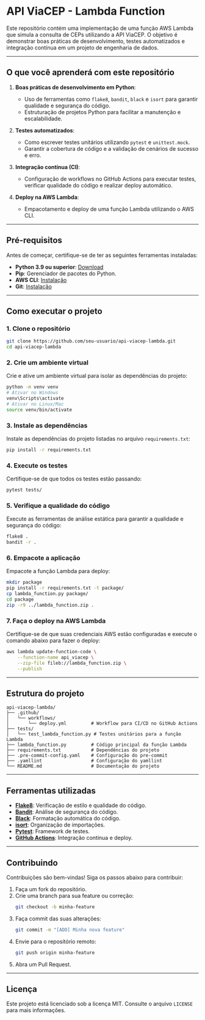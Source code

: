 # API ViaCEP - Lambda Function

Este repositório contém uma implementação de uma função AWS Lambda que simula a consulta de CEPs utilizando a API ViaCEP. O objetivo é demonstrar boas práticas de desenvolvimento, testes automatizados e integração contínua em um projeto de engenharia de dados.

---

## O que você aprenderá com este repositório

1. **Boas práticas de desenvolvimento em Python**:
   - Uso de ferramentas como `flake8`, `bandit`, `black` e `isort` para garantir qualidade e segurança do código.
   - Estruturação de projetos Python para facilitar a manutenção e escalabilidade.

2. **Testes automatizados**:
   - Como escrever testes unitários utilizando `pytest` e `unittest.mock`.
   - Garantir a cobertura de código e a validação de cenários de sucesso e erro.

3. **Integração contínua (CI)**:
   - Configuração de workflows no GitHub Actions para executar testes, verificar qualidade do código e realizar deploy automático.

4. **Deploy na AWS Lambda**:
   - Empacotamento e deploy de uma função Lambda utilizando o AWS CLI.

---

## Pré-requisitos

Antes de começar, certifique-se de ter as seguintes ferramentas instaladas:

- **Python 3.9 ou superior**: [Download](https://www.python.org/downloads/)
- **Pip**: Gerenciador de pacotes do Python.
- **AWS CLI**: [Instalação](https://docs.aws.amazon.com/cli/latest/userguide/install-cliv2.html)
- **Git**: [Instalação](https://git-scm.com/)

---

## Como executar o projeto

### 1. Clone o repositório
```bash
git clone https://github.com/seu-usuario/api-viacep-lambda.git
cd api-viacep-lambda
```

### 2. Crie um ambiente virtual
Crie e ative um ambiente virtual para isolar as dependências do projeto:
```bash
python -m venv venv
# Ativar no Windows
venv\Scripts\activate
# Ativar no Linux/Mac
source venv/bin/activate
```

### 3. Instale as dependências
Instale as dependências do projeto listadas no arquivo `requirements.txt`:
```bash
pip install -r requirements.txt
```

### 4. Execute os testes
Certifique-se de que todos os testes estão passando:
```bash
pytest tests/
```

### 5. Verifique a qualidade do código
Execute as ferramentas de análise estática para garantir a qualidade e segurança do código:
```bash
flake8 .
bandit -r .
```

### 6. Empacote a aplicação
Empacote a função Lambda para deploy:
```bash
mkdir package
pip install -r requirements.txt -t package/
cp lambda_function.py package/
cd package
zip -r9 ../lambda_function.zip .
```

### 7. Faça o deploy na AWS Lambda
Certifique-se de que suas credenciais AWS estão configuradas e execute o comando abaixo para fazer o deploy:
```bash
aws lambda update-function-code \
    --function-name api_viacep \
    --zip-file fileb://lambda_function.zip \
    --publish
```

---

## Estrutura do projeto

```plaintext
api-viacep-lambda/
├── .github/
│   └── workflows/
│       └── deploy.yml         # Workflow para CI/CD no GitHub Actions
├── tests/
│   └── test_lambda_function.py # Testes unitários para a função Lambda
├── lambda_function.py         # Código principal da função Lambda
├── requirements.txt           # Dependências do projeto
├── .pre-commit-config.yaml    # Configuração do pre-commit
├── .yamllint                  # Configuração do yamllint
└── README.md                  # Documentação do projeto
```

---

## Ferramentas utilizadas

- **[Flake8](https://flake8.pycqa.org/)**: Verificação de estilo e qualidade do código.
- **[Bandit](https://bandit.readthedocs.io/)**: Análise de segurança do código.
- **[Black](https://black.readthedocs.io/)**: Formatação automática do código.
- **[isort](https://pycqa.github.io/isort/)**: Organização de importações.
- **[Pytest](https://docs.pytest.org/)**: Framework de testes.
- **[GitHub Actions](https://github.com/features/actions)**: Integração contínua e deploy.

---

## Contribuindo

Contribuições são bem-vindas! Siga os passos abaixo para contribuir:

1. Faça um fork do repositório.
2. Crie uma branch para sua feature ou correção:
   ```bash
   git checkout -b minha-feature
   ```
3. Faça commit das suas alterações:
   ```bash
   git commit -m "[ADD] Minha nova feature"
   ```
4. Envie para o repositório remoto:
   ```bash
   git push origin minha-feature
   ```
5. Abra um Pull Request.

---

## Licença

Este projeto está licenciado sob a licença MIT. Consulte o arquivo `LICENSE` para mais informações.
